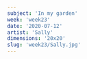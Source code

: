 ```yaml
---
subject: 'In my garden'
week: 'week23'
date: '2020-07-12'
artist: 'Sally'
dimensions: '20x20'
slug: 'week23/Sally.jpg'
---
```

